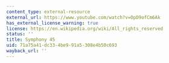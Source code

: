 ```yaml
---
content_type: external-resource
external_url: https://www.youtube.com/watch?v=OpD9ofCm6Ak
has_external_license_warning: true
license: https://en.wikipedia.org/wiki/All_rights_reserved
status: ''
title: Symphony 45
uid: 71a75a41-dc33-4be9-91a5-308e4b50c693
wayback_url: ''
---
```

